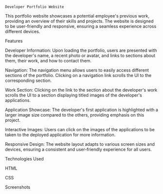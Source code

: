                                                                                           Developer Portfolio Website

This portfolio website showcases a potential employee's previous work, providing an overview of their skills and projects. The website is designed to be user-friendly and responsive, ensuring a seamless experience across different devices.


Features


Developer Information: Upon loading the portfolio, users are presented with the developer's name, a recent photo or avatar, and links to sections about them, their work, and how to contact them.



Navigation: The navigation menu allows users to easily access different sections of the portfolio. Clicking on a navigation link scrolls the UI to the corresponding section.



Work Section: Clicking on the link to the section about the developer's work scrolls the UI to a section displaying titled images of the developer's applications.



Application Showcase: The developer's first application is highlighted with a larger image size compared to the others, providing emphasis on this project.



Interactive Images: Users can click on the images of the applications to be taken to the deployed application for more information.



Responsive Design: The website layout adapts to various screen sizes and devices, ensuring a consistent and user-friendly experience for all users.




Technologies Used


HTML

CSS



Screenshots

